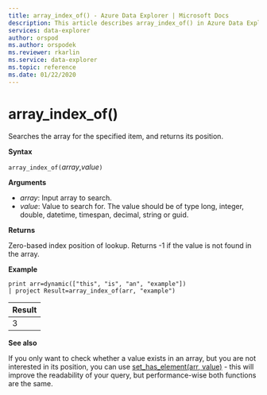 ```yaml
---
title: array_index_of() - Azure Data Explorer | Microsoft Docs
description: This article describes array_index_of() in Azure Data Explorer.
services: data-explorer
author: orspod
ms.author: orspodek
ms.reviewer: rkarlin
ms.service: data-explorer
ms.topic: reference
ms.date: 01/22/2020
---
```

# array_index_of()

Searches the array for the specified item, and returns its position.

**Syntax**

`array_index_of(`*array*,*value*`)`

**Arguments**

* *array*: Input array to search.
* *value*: Value to search for. The value should be of type long, integer, double, datetime, timespan, decimal, string or guid.

**Returns**

Zero-based index position of lookup.
Returns -1 if the value is not found in the array.

**Example**

```kusto
print arr=dynamic(["this", "is", "an", "example"]) 
| project Result=array_index_of(arr, "example")
```

|Result|
|---|
|3|

**See also**

If you only want to check whether a value exists in an array,
but you are not interested in its position, you can use
[set_has_element(arr, value)](sethaselementfunction.md) -
this will improve the readability of your query, but performance-wise
both functions are the same.